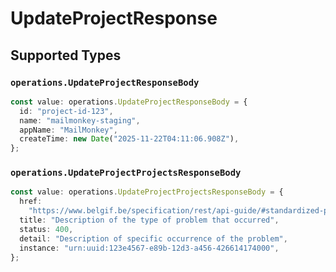 # UpdateProjectResponse


## Supported Types

### `operations.UpdateProjectResponseBody`

```typescript
const value: operations.UpdateProjectResponseBody = {
  id: "project-id-123",
  name: "mailmonkey-staging",
  appName: "MailMonkey",
  createTime: new Date("2025-11-22T04:11:06.908Z"),
};
```

### `operations.UpdateProjectProjectsResponseBody`

```typescript
const value: operations.UpdateProjectProjectsResponseBody = {
  href:
    "https://www.belgif.be/specification/rest/api-guide/#standardized-problem-types",
  title: "Description of the type of problem that occurred",
  status: 400,
  detail: "Description of specific occurrence of the problem",
  instance: "urn:uuid:123e4567-e89b-12d3-a456-426614174000",
};
```

